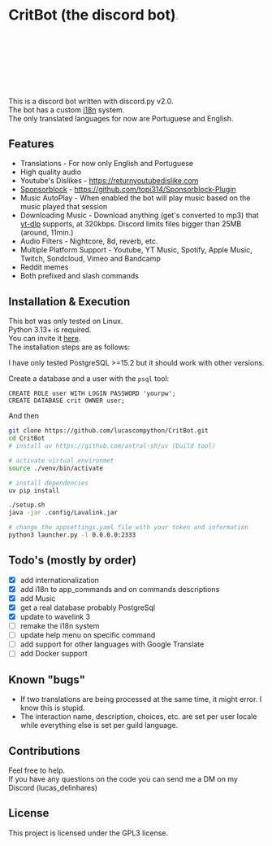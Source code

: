 # CritBot (the discord bot)<img src="https://cdn.discordapp.com/attachments/628637327878520872/1017256259138900030/unknown.png" width="3.5%" heigth="3.5%"/>

This is a discord bot written with discord.py v2.0.  
The bot has a custom [i18n](i18n/) system.  
The only translated languages for now are Portuguese and English.  

## Features

+ Translations - For now only English and Portuguese
+ High quality audio
+ Youtube's Dislikes - <https://returnyoutubedislike.com>
+ [Sponsorblock](https://sponsor.ajay.app/) - <https://github.com/topi314/Sponsorblock-Plugin>
+ Music AutoPlay - When enabled the bot will play music based on the music played that session
+ Downloading Music - Download anything (get's converted to mp3) that [yt-dlp](https://github.com/yt-dlp/yt-dlp/blob/master/supportedsites.md) supports, at 320kbps. Discord limits files bigger than 25MB (around, 11min.)
+ Audio Filters - Nightcore, 8d, reverb, etc.
+ Multiple Platform Support - Youtube, YT Music, Spotify, Apple Music, Twitch, Sondcloud, Vimeo and Bandcamp
+ Reddit memes
+ Both prefixed and slash commands

## Installation & Execution

This bot was only tested on Linux.  
Python 3.13+ is required.  
You can invite it [here](https://discord.com/oauth2/authorize?client_id=888100964534456361&permissions=8&integration_type=0&scope=bot).  
The installation steps are as follows:

I have only tested PostgreSQL >=15.2 but it should work with other versions.

Create a database and a user with the `psql` tool:

```pgsql
CREATE ROLE user WITH LOGIN PASSWORD 'yourpw';
CREATE DATABASE crit OWNER user;
```

And then

```bash
git clone https://github.com/lucascompython/CritBot.git
cd CritBot
# install uv https://github.com/astral-sh/uv (build tool)

# activate virtual environmet
source ./venv/bin/activate

# install dependencies
uv pip install

./setup.sh
java -jar .config/Lavalink.jar

# change the appsettings.yaml file with your token and information
python3 launcher.py -l 0.0.0.0:2333

```

## Todo's (mostly by order)

+ [X] add internationalization
+ [X] add i18n to app_commands and on commands descriptions
+ [X] add Music
+ [X] get a real database probably PostgreSql
+ [X] update to wavelink 3
+ [ ] remake the i18n system
+ [ ] update help menu on specific command
+ [ ] add support for other languages with Google Translate
+ [ ] add Docker support

## Known "bugs"

+ If two translations are being processed at the same time, it might error. I know this is stupid.
+ The interaction name, description, choices, etc. are set per user locale while everything else is set per guild language.

## Contributions

Feel free to help.  
If you have any questions on the code you can send me a DM on my Discord (lucas_delinhares)  

## License

This project is licensed under the GPL3 license.
